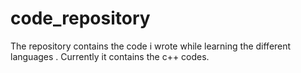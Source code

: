 # code_repository

The repository contains the code i wrote while learning the different languages .
Currently it contains the c++ codes.

